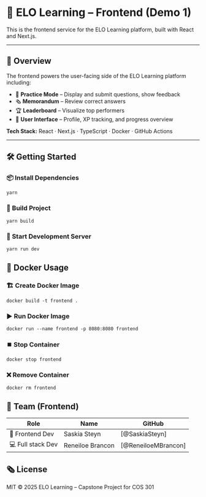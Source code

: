 # 🧠 ELO Learning – Frontend (Demo 1)

This is the frontend service for the ELO Learning platform, built with React and Next.js.

---

## 🚀 Overview

The frontend powers the user-facing side of the ELO Learning platform including:

- 🧪 **Practice Mode** – Display and submit questions, show feedback
- 🗞 **Memorandum** – Review correct answers
- 🏆 **Leaderboard** – Visualize top performers
- 👤 **User Interface** – Profile, XP tracking, and progress overview

**Tech Stack:** React · Next.js · TypeScript · Docker · GitHub Actions

---

## 🛠 Getting Started

### 📦 Install Dependencies

`yarn`

### 🔧 Build Project

`yarn build`

### 🚧 Start Development Server

`yarn run dev`

## 🐳 Docker Usage

### 🏗️ Create Docker Image

`docker build -t frontend .`

### ▶️ Run Docker Image

`docker run --name frontend -p 8080:8080 frontend`

### ⏹️ Stop Container

`docker stop frontend`

### ❌ Remove Container

`docker rm frontend`

## 👥 Team (Frontend)

| Role              | Name             | GitHub              |
| ----------------- | ---------------- | ------------------- |
| 🎨 Frontend Dev   | Saskia Steyn     | [@SaskiaSteyn]      |
| 💻 Full stack Dev | Reneiloe Brancon | [@ReneiloeMBrancon] |

## 🗞 License

MIT © 2025 ELO Learning – Capstone Project for COS 301
